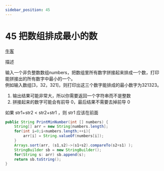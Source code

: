 ```yaml
---
sidebar_position: 45
---
```


# 45 把数组排成最小的数

[牛客](https://www.nowcoder.com/practice/8fecd3f8ba334add803bf2a06af1b993)

描述

输入一个非负整数数组numbers，把数组里所有数字拼接起来排成一个数，打印能拼接出的所有数字中最小的一个。  
例如输入数组[3，32，321]，则打印出这三个数字能排成的最小数字为321323。  

1. 输出结果可能非常大，所以你需要返回一个字符串而不是整数  
2. 拼接起来的数字可能会有前导 0，最后结果不需要去掉前导 0  

如果 str1+str2 < str2+str1 ，则 str1 应该在前面

```java
public String PrintMinNumber(int [] numbers) {
    String[] arr = new String[numbers.length];
    for(int i=0;i<numbers.length;++i){
        arr[i] = String.valueOf(numbers[i]);
    }
    Arrays.sort(arr, (s1,s2)->(s1+s2).compareTo(s2+s1) );
    StringBuilder sb = new StringBuilder();
    for(String s: arr) sb.append(s);
    return sb.toString();
}
```